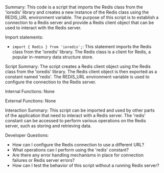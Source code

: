 Summary:
This code is a script that imports the Redis class from the 'ioredis' library and creates a new instance of the Redis class using the REDIS_URL environment variable. The purpose of this script is to establish a connection to a Redis server and provide a Redis client object that can be used to interact with the Redis server.

Import statements:
- `import { Redis } from 'ioredis';`: This statement imports the Redis class from the 'ioredis' library. The Redis class is a client for Redis, a popular in-memory data structure store.

Script Summary:
The script creates a Redis client object using the Redis class from the 'ioredis' library. The Redis client object is then exported as a constant named 'redis'. The REDIS_URL environment variable is used to configure the connection to the Redis server.

Internal Functions:
None

External Functions:
None

Interaction Summary:
This script can be imported and used by other parts of the application that need to interact with a Redis server. The 'redis' constant can be accessed to perform various operations on the Redis server, such as storing and retrieving data.

Developer Questions:
- How can I configure the Redis connection to use a different URL?
- What operations can I perform using the 'redis' constant?
- Are there any error handling mechanisms in place for connection failures or Redis server errors?
- How can I test the behavior of this script without a running Redis server?